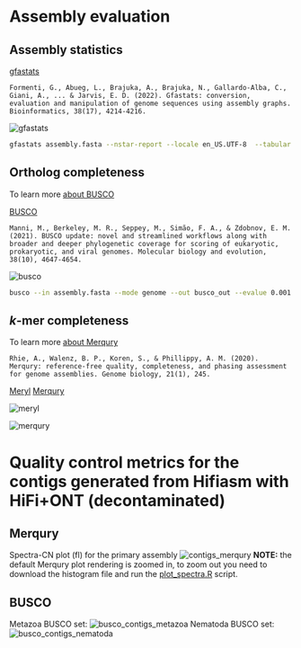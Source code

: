 # Assembly evaluation

## Assembly statistics

[gfastats](https://github.com/vgl-hub/gfastats)

```
Formenti, G., Abueg, L., Brajuka, A., Brajuka, N., Gallardo-Alba, C., Giani, A., ... & Jarvis, E. D. (2022). Gfastats: conversion, evaluation and manipulation of genome sequences using assembly graphs. Bioinformatics, 38(17), 4214-4216.
```

![gfastats](s3_pic/gfastats.png)

```sh
gfastats assembly.fasta --nstar-report --locale en_US.UTF-8  --tabular 
```

## Ortholog completeness

To learn more [about BUSCO](https://www.youtube.com/watch?v=Q0T4DLGFSNQ&t=3s)

[BUSCO](https://busco.ezlab.org/)

```
Manni, M., Berkeley, M. R., Seppey, M., Simão, F. A., & Zdobnov, E. M. (2021). BUSCO update: novel and streamlined workflows along with broader and deeper phylogenetic coverage for scoring of eukaryotic, prokaryotic, and viral genomes. Molecular biology and evolution, 38(10), 4647-4654.
```

![busco](s3_pic/busco.png)

```sh
busco --in assembly.fasta --mode genome --out busco_out --evalue 0.001 --limit 3 --contig_break 10 --auto-lineage
```

## *k*-mer completeness

To learn more [about Merqury](https://www.youtube.com/watch?v=F2wsXEnMP0U)

```
Rhie, A., Walenz, B. P., Koren, S., & Phillippy, A. M. (2020). Merqury: reference-free quality, completeness, and phasing assessment for genome assemblies. Genome biology, 21(1), 245.
```

[Meryl](https://github.com/marbl/meryl)
[Merqury](https://github.com/marbl/merqury)

![meryl](s3_pic/meryl.png)

![merqury](s3_pic/merqury.png)

# Quality control metrics for the contigs generated from Hifiasm with HiFi+ONT (decontaminated)

## Merqury
Spectra-CN plot (fl) for the primary assembly
![contigs_merqury](s3_pic/contigs_merqury.png)
**NOTE:** the default Merqury plot rendering is zoomed in, to zoom out you need to download the histogram file and run the [plot_spectra.R](https://github.com/marbl/merqury/blob/master/plot/plot_spectra_cn.R) script.

## BUSCO
Metazoa BUSCO set:
![busco_contigs_metazoa](s3_pic/busco_contigs_metazoa.png)
Nematoda BUSCO set:
![busco_contigs_nematoda](s3_pic/busco_contigs_nematoda.png)
